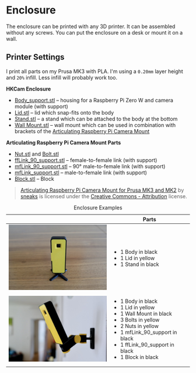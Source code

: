 # Enclosure

The enclosure can be printed with any 3D printer. It can be assembled without any screws. You can put the enclosure on a desk or mount it on a wall.

## Printer Settings

I print all parts on my Prusa MK3 with PLA. I'm using a `0.20mm` layer height and `20%` infill. Less infill will probably work too.

**HKCam Enclosure**

- [Body_support.stl](./Body_support.stl) – housing for a Raspberry Pi Zero W and camera module (with support)
- [Lid.stl](./Lid.stl) – lid which snap-fits onto the body
- [Stand.stl](./Stand.stl) – a stand which can be attached to the body at the bottom
- [Wall Mount.stl](./WallMount.stl) – wall mount which can be used in combination with brackets of the [Articulating Raspberry Pi Camera Mount](https://www.thingiverse.com/thing:3114849)

**Articulating Raspberry Pi Camera Mount Parts**

- [Nut.stl](./Nut.stl) and [Bolt.stl](./Bolt.stl)
- [ffLink_90_support.stl](./ffLink_90_support.stl) – female-to-female link (with support)
- [mfLink_90_support.stl](./mfLink_90_support.stl) – 90° male-to-female link (with support)
- [mfLink_support.stl](./mfLink_support.stl) – male-to-female link (with support)
- [Block.stl](./Block.stl) – Block

> [Articulating Raspberry Pi Camera Mount for Prusa MK3 and MK2](https://www.thingiverse.com/thing:3114849) by [sneaks](https://www.thingiverse.com/sneaks) is licensed under the [Creative Commons - Attribution](http://creativecommons.org/licenses/by/3.0/) license.

<table>
    <caption>Enclosure Examples</caption>
    <thead>
        <tr>
            <th scope="col"></th>
            <th scope="col">Parts</th>
        </tr>
    </thead>
    <tbody>
        <tr>
            <td><img alt="Desk mount" src="../_img/enclosure-desk.jpg?raw=true" width="320" /></td>
            <td>
                <ul>
                    <li>1 Body in black</li>
                    <li>1 Lid in yellow</li>
                    <li>1 Stand in black</li>
                </ul>
            </td>
        </tr>
        <tr>
            <td><img alt="Wall mount" src="../_img/enclosure-wall.jpg?raw=true" width="320" /></td>
            <td>
                <ul>
                    <li>1 Body in black</li>
                    <li>1 Lid in yellow</li>
                    <li>1 Wall Mount in black</li>
                    <li>3 Bolts in yellow</li>
                    <li>2 Nuts in yellow</li>
                    <li>1 mfLink_90_support in black</li>
                    <li>1 ffLink_90_support in black</li>
                    <li>1 Block in black</li>
                </ul>
            </td>
        </tr>
    </tbody>
</table>